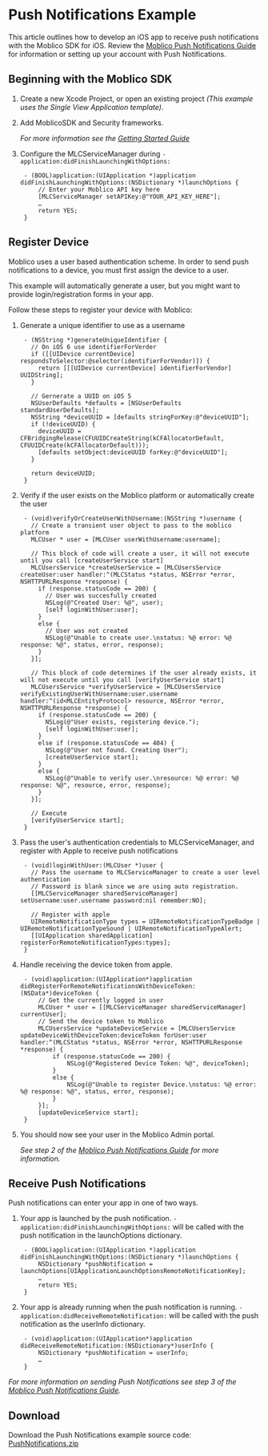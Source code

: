 # Push Notifications Example

This article outlines how to develop an iOS app to receive push notifications with the Moblico SDK for iOS. Review the [Moblico Push Notifications Guide][PushGuide] for information or setting up your account with Push Notifications.

## Beginning with the Moblico SDK

1. Create a new Xcode Project, or open an existing project _(This example uses the Single View Application template)_.
2. Add MoblicoSDK and Security frameworks.

	_For more information see the [Getting Started Guide][GettingStarted]_
3. Configure the MLCServiceManager during `- application:didFinishLaunchingWithOptions:`

		- (BOOL)application:(UIApplication *)application didFinishLaunchingWithOptions:(NSDictionary *)launchOptions {
			// Enter your Moblico API key here
			[MLCServiceManager setAPIKey:@"YOUR_API_KEY_HERE"];
			…
			return YES;
		}

## Register Device

Moblico uses a user based authentication scheme. In order to send push notifications to a device, you must first assign the device to a user.

This example will automatically generate a user, but you might want to provide login/registration forms in your app.

Follow these steps to register your device with Moblico:

1. Generate a unique identifier to use as a username

		- (NSString *)generateUniqueIdentifier {
		  // On iOS 6 use identifierForVerder
		  if ([[UIDevice currentDevice] respondsToSelector:@selector(identifierForVendor)]) {
		    return [[[UIDevice currentDevice] identifierForVendor] UUIDString];
		  }
		
		  // Gernerate a UUID on iOS 5
		  NSUserDefaults *defaults = [NSUserDefaults standardUserDefaults];
		  NSString *deviceUUID = [defaults stringForKey:@"deviceUUID"];
		  if (!deviceUUID) {
		    deviceUUID = CFBridgingRelease(CFUUIDCreateString(kCFAllocatorDefault, CFUUIDCreate(kCFAllocatorDefault)));
		    [defaults setObject:deviceUUID forKey:@"deviceUUID"];
		  }
		
		  return deviceUUID;
		}

2. Verify if the user exists on the Moblico platform or automatically create the user

		- (void)verifyOrCreateUserWithUsername:(NSString *)username {
		  // Create a transient user object to pass to the moblico platform
		  MLCUser * user = [MLCUser userWithUsername:username];
		
		  // This block of code will create a user, it will not execute until you call [createUserService start]
		  MLCUsersService *createUserService = [MLCUsersService createUser:user handler:^(MLCStatus *status, NSError *error, NSHTTPURLResponse *response) {
		    if (response.statusCode == 200) {
		      // User was succesfully created
		      NSLog(@"Created User: %@", user);
		      [self loginWithUser:user];
		    }
		    else {
		      // User was not created
		      NSLog(@"Unable to create user.\nstatus: %@ error: %@ response: %@", status, error, response);
		    }
		  }];

		  // This block of code determines if the user already exists, it will not execute until you call [verifyUserService start]
		  MLCUsersService *verifyUserService = [MLCUsersService verifyExistingUserWithUsername:user.username handler:^(id<MLCEntityProtocol> resource, NSError *error, NSHTTPURLResponse *response) {
		    if (response.statusCode == 200) {
		      NSLog(@"User exists, registering device.");
		      [self loginWithUser:user];
		    }
		    else if (response.statusCode == 404) {
		      NSLog(@"User not found. Creating User");
		      [createUserService start];
		    }
		    else {
		      NSLog(@"Unable to verify user.\nresource: %@ error: %@ response: %@", resource, error, response);
		    }
		  }];
	
		  // Execute
		  [verifyUserService start];
		}

3. Pass the user's authentication credentials to MLCServiceManager, and register with Apple to receive push notifications

		- (void)loginWithUser:(MLCUser *)user {
		  // Pass the username to MLCServiceManager to create a user level authentication
		  // Password is blank since we are using auto registration.
		  [[MLCServiceManager sharedServiceManager] setUsername:user.username password:nil remember:NO];
		
		  // Register with apple
		  UIRemoteNotificationType types = UIRemoteNotificationTypeBadge | UIRemoteNotificationTypeSound | UIRemoteNotificationTypeAlert;
		  [[UIApplication sharedApplication] registerForRemoteNotificationTypes:types];
		}

4. Handle receiving the device token from apple.

		- (void)application:(UIApplication*)application didRegisterForRemoteNotificationsWithDeviceToken:(NSData*)deviceToken {
			// Get the currently logged in user
			MLCUser * user = [[MLCServiceManager sharedServiceManager] currentUser];
			// Send the device token to Moblico
			MLCUsersService *updateDeviceService = [MLCUsersService updateDeviceWithDeviceToken:deviceToken forUser:user handler:^(MLCStatus *status, NSError *error, NSHTTPURLResponse *response) {
				if (response.statusCode == 200) {
					NSLog(@"Registered Device Token: %@", deviceToken);
				}
				else {
					NSLog(@"Unable to register Device.\nstatus: %@ error: %@ response: %@", status, error, response);
				}
			}];
			[updateDeviceService start];
		}

5. You should now see your user in the Moblico Admin portal.

	*See step 2 of the [Moblico Push Notifications Guide][PushGuide] for more information.*


## Receive Push Notifications

Push notifications can enter your app in one of two ways.

1. Your app is launched by the push notification. `- application:didFinishLaunchingWithOptions:` will be called with the push notification in the launchOptions dictionary. 

		- (BOOL)application:(UIApplication *)application didFinishLaunchingWithOptions:(NSDictionary *)launchOptions {
			NSDictionary *pushNotification = launchOptions[UIApplicationLaunchOptionsRemoteNotificationKey];
			…
			return YES;
		}

2. Your app is already running when the push notification is running. `- application:didReceiveRemoteNotification:` will be called with the push notification as the userInfo dictionary. 

		- (void)application:(UIApplication*)application didReceiveRemoteNotification:(NSDictionary*)userInfo {
			NSDictionary *pushNotification = userInfo;
			…
		}

*For more information on sending Push Notifications see step 3 of the [Moblico Push Notifications Guide][PushGuide].*

## Download

Download the Push Notifications example source code: [PushNotifications.zip](http://developer.moblico.com/sdks/ios/samplecode/PushNotifications.zip)

[PushGuide]: http://developer.moblico.com/guides/Push_Notifications
[GettingStarted]: http://developer.moblico.com/sdks/ios/docs/